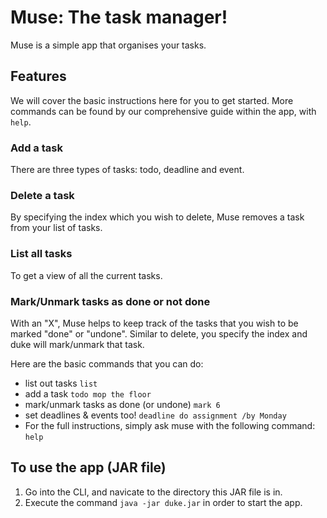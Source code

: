 # Muse: The task manager!

Muse is a simple app that organises your tasks.

## Features
We will cover the basic instructions here for you to get started. 
More commands can be found by our comprehensive guide within the app, with ```help```.

### Add a task
There are three types of tasks: todo, deadline and event. 

### Delete a task
By specifying the index which you wish to delete, Muse removes a task from your list of tasks.

### List all tasks
To get a view of all the current tasks.

### Mark/Unmark tasks as done or not done
With an "X", Muse helps to keep track of the tasks that you wish to be marked "done" or "undone". Similar to delete, you specify the index and duke will mark/unmark that task.

Here are the basic commands that you can do: 
- list out tasks  ```list```
- add a task ```todo mop the floor```
- mark/unmark tasks as done (or undone) ```mark 6```
- set deadlines & events too! ```deadline do assignment /by Monday```
- For the full instructions, simply ask muse with the following command:  ```help```


## To use the app (JAR file) 
1. Go into the CLI, and navicate to the directory this JAR file is in. 
2. Execute the command ```java -jar duke.jar``` in order to start the app.
